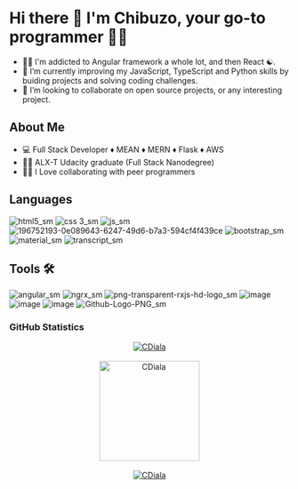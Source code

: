 # Hi there 👋 I'm Chibuzo, your go-to programmer 👨‍💻 

- 👨‍💻 I'm addicted to Angular framework a whole lot, and then React ☯️.
- 🌱 I’m currently improving my JavaScript, TypeScript and Python skills by buiding projects and solving coding challenges.
- 👯 I’m looking to collaborate on open source projects, or any interesting project.

## About Me
- 💻 Full Stack Developer ♦️ MEAN ♦️ MERN ♦️ Flask ♦️ AWS
- 👨‍🎓 ALX-T Udacity graduate (Full Stack Nanodegree)
- 👨‍💻 I Love collaborating with peer programmers

## Languages
![html5_sm](https://github.com/CDiala/CDiala/assets/59217643/232739a3-c5e9-42ad-bf7f-e1ca2e60275e)
![css 3_sm](https://github.com/CDiala/CDiala/assets/59217643/98196318-ea30-4db9-a61d-4f9c656ceec6) 
![js_sm](https://github.com/CDiala/CDiala/assets/59217643/8126bdcd-61a1-47a5-b7bc-d8c4d6f6835d) 
![196752193-0e089643-6247-49d6-b7a3-594cf4f439ce](https://user-images.githubusercontent.com/59217643/196752762-dab0e7db-a07b-49b4-811b-a5ee981d25ab.png)
![bootstrap_sm](https://github.com/CDiala/CDiala/assets/59217643/df14cd73-e642-4ba0-a3ac-11a1a3f38f41)
![material_sm](https://github.com/CDiala/CDiala/assets/59217643/1c3ca3d9-d5da-44e6-941c-dd8a54b2eea0)
![transcript_sm](https://github.com/CDiala/CDiala/assets/59217643/21bec1fb-38b0-4a8e-956e-3cfad13586fa)





## Tools 🛠
![angular_sm](https://github.com/CDiala/CDiala/assets/59217643/c2669ee2-591f-45f6-b545-fe74b3bc320f) 
![ngrx_sm](https://github.com/CDiala/CDiala/assets/59217643/208ee87a-d38f-4cfb-82fe-1168fdb64a76)
![png-transparent-rxjs-hd-logo_sm](https://github.com/CDiala/CDiala/assets/59217643/bf7acd82-b49e-4660-a3b0-3e6902cef1e4)
![image](https://user-images.githubusercontent.com/59217643/196751831-59d74434-4403-4d7c-a8ea-b4e4cfd731c1.png)
![image](https://user-images.githubusercontent.com/59217643/196753121-4714d153-e66a-4d08-8dce-fecb238ffd45.png)
![image](https://user-images.githubusercontent.com/59217643/196753145-1444a114-6e60-4a57-a8e1-12c5cd8522c6.png)
![Github-Logo-PNG_sm](https://github.com/CDiala/CDiala/assets/59217643/d004e27d-3b4c-437b-b6cf-a810607d75ab)


<!-- ## Year-to-date Contribution 
<img width="1792" alt="Screenshot 2022-10-19 at 18 29 16" src="https://user-images.githubusercontent.com/59217643/196763395-da1f091b-941a-414b-b890-4fab55a5f5ca.png">
 -->
<h3 align="left">GitHub Statistics</h3>
<p align="center">
   <a href="https://github.com/CDiala">
     <img src="https://github-readme-stats.vercel.app/api?username=CDiala&show_icons=true&locale=en" alt="CDiala" /><br><br>
     <img height="180em" src="https://github-readme-stats.vercel.app/api/top-langs/?username=CDiala&show_icons=true&theme=midnight-white&layout=compact" alt="CDiala" />
     <br><br>
     <img src="https://github-readme-streak-stats.herokuapp.com/?user=CDiala&theme=radical" alt="CDiala" />
   </a>
</p>

<!--
**CDiala/CDiala** is a ✨ _special_ ✨ repository because its `README.md` (this file) appears on your GitHub profile.

Here are some ideas to get you started:

- 🔭 I’m currently working on ...
- 🌱 I’m currently learning ...
- 👯 I’m looking to collaborate on ...
- 🤔 I’m looking for help with ...
- 💬 Ask me about ...
- 📫 How to reach me: ...
- 😄 Pronouns: ...
- ⚡ Fun fact: ...
-->
